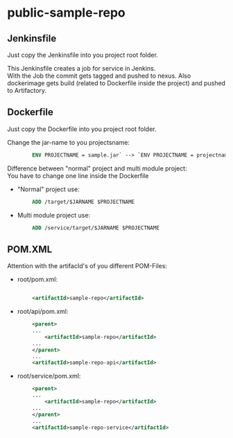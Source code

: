 # public-sample-repo

## Jenkinsfile
Just copy the Jenkinsfile into you project root folder. 

This Jenkinsfile creates a job for service in Jenkins.  
With the Job the commit gets tagged and pushed to nexus. Also dockerimage gets build (related to Dockerfile inside the project) and pushed to Artifactory.

## Dockerfile
Just copy the Dockerfile into you project root folder. 

Change the jar-name to you projectsname:  
```Dockerfile
        ENV PROJECTNAME = sample.jar` --> `ENV PROJECTNAME = projectname.jar
```
Difference between "normal" project and multi module project:  
You have to change one line inside the Dockerfile
* "Normal" project use: 
```Dockerfile
        ADD /target/$JARNAME $PROJECTNAME
```
* Multi module project use: 
```Dockerfile
        ADD /service/target/$JARNAME $PROJECTNAME
```

## POM.XML
Attention with the artifacId's of you different POM-Files:
* root/pom.xml: 
```xml

        <artifactId>sample-repo</artifactId>
 ```

* root/api/pom.xml:  

```xml
        <parent>
        ...
            <artifactId>sample-repo</artifactId>
        ...
        </parent>
        ...
        <artifactId>sample-repo-api</artifactId>
```
* root/service/pom.xml:  

```xml
        <parent>
        ...
            <artifactId>sample-repo</artifactId>
        ...
        </parent>
        ...
        <artifactId>sample-repo-service</artifactId>
```
